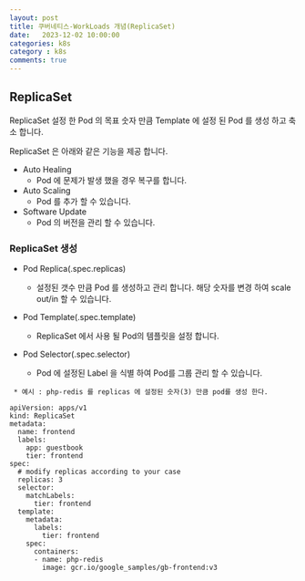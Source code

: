 ```yaml
---
layout: post
title: 쿠버네티스-WorkLoads 개념(ReplicaSet)
date:   2023-12-02 10:00:00
categories: k8s
category : k8s
comments: true 
---
```


## ReplicaSet

ReplicaSet 설정 한 Pod 의 목표 숫자 만큼 Template 에 설정 된 Pod 를 생성 하고 축소 합니다.

ReplicaSet 은 아래와 같은 기능을 제공 합니다.

* Auto Healing
  * Pod 에 문제가 발생 했을 경우 복구를 합니다.
* Auto Scaling
  * Pod 를 추가 할 수 있습니다.
* Software Update
  * Pod 의 버전을 관리 할 수 있습니다.

### ReplicaSet 생성

- Pod Replica(.spec.replicas)
  - 설정된 갯수 만큼 Pod 를 생성하고 관리 합니다. 해당 숫자를 변경 하여 scale out/in 할 수 있습니다.

- Pod Template(.spec.template)
  - ReplicaSet 에서 사용 될 Pod의 템플릿을 설정 합니다.

- Pod Selector(.spec.selector)
  - Pod 에 설정된 Label 을 식별 하여 Pod를 그룹 관리 할 수 있습니다.

```text
 * 예시 : php-redis 를 replicas 에 설정된 숫자(3) 만큼 pod를 생성 한다.

apiVersion: apps/v1
kind: ReplicaSet
metadata:
  name: frontend
  labels:
    app: guestbook
    tier: frontend
spec:
  # modify replicas according to your case
  replicas: 3
  selector:
    matchLabels:
      tier: frontend
  template:
    metadata:
      labels:
        tier: frontend
    spec:
      containers:
      - name: php-redis
        image: gcr.io/google_samples/gb-frontend:v3
```